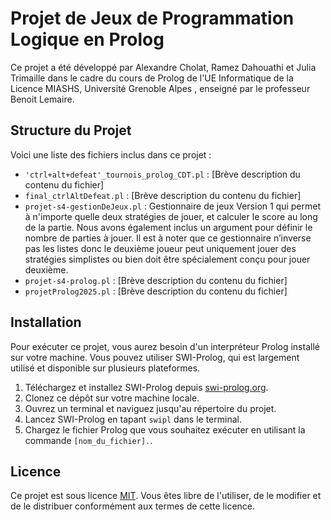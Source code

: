 # Projet de Jeux de Programmation Logique en Prolog

Ce projet a été développé par Alexandre Cholat, Ramez Dahouathi et Julia Trimaille dans le cadre du cours de Prolog de l'UE Informatique de la Licence MIASHS, Université Grenoble Alpes
, enseigné par le professeur Benoit Lemaire.
## Structure du Projet

Voici une liste des fichiers inclus dans ce projet :

- `'ctrl+alt+defeat'_tournois_prolog_CDT.pl` : [Brève description du contenu du fichier]
- `final_ctrlAltDefeat.pl` : [Brève description du contenu du fichier]
- `projet-s4-gestionDeJeux.pl` : Gestionnaire de jeux Version 1 qui permet à n'importe quelle deux stratégies de jouer, et calculer le score au long de la partie. Nous avons également inclus un argument pour définir le nombre de parties à jouer. Il est à noter que ce gestionnaire n’inverse pas les listes donc le deuxième joueur peut uniquement jouer des stratégies simplistes ou bien doit être spécialement conçu pour jouer deuxième.
- `projet-s4-prolog.pl` : [Brève description du contenu du fichier]
- `projetProlog2025.pl` : [Brève description du contenu du fichier]

## Installation

Pour exécuter ce projet, vous aurez besoin d'un interpréteur Prolog installé sur votre machine. Vous pouvez utiliser SWI-Prolog, qui est largement utilisé et disponible sur plusieurs plateformes.

1. Téléchargez et installez SWI-Prolog depuis [swi-prolog.org](https://www.swi-prolog.org/).
2. Clonez ce dépôt sur votre machine locale.
3. Ouvrez un terminal et naviguez jusqu'au répertoire du projet.
4. Lancez SWI-Prolog en tapant `swipl` dans le terminal.
5. Chargez le fichier Prolog que vous souhaitez exécuter en utilisant la commande `[nom_du_fichier].`.


## Licence

Ce projet est sous licence [MIT](https://opensource.org/licenses/MIT). Vous êtes libre de l'utiliser, de le modifier et de le distribuer conformément aux termes de cette licence.
